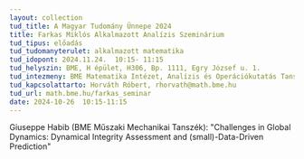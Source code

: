 ```yaml
---
layout: collection
tud_title: A Magyar Tudomány Ünnepe 2024
title: Farkas Miklós Alkalmazott Analízis Szeminárium
tud_tipus: előadás
tud_tudomanyterulet: alkalmazott matematika
tud_idopont: 2024.11.24.  10:15- 11:15
tud_helyszin: BME, H épület, H306, Bp. 1111, Egry József u. 1. 
tud_intezmeny: BME Matematika Intézet, Analízis és Operációkutatás Tanszék, HUN-REN Numerikus Analízis és Nagy Hálózatok Kutatócsoport 
tud_kapcsolattarto: Horváth Róbert, rhorvath@math.bme.hu
tud_url: math.bme.hu/farkas_seminar
date: 2024-10-26  10:15-11:15
---
```

Giuseppe Habib (BME Műszaki Mechanikai Tanszék):
"Challenges in Global Dynamics: Dynamical Integrity Assessment and (small)-Data-Driven Prediction"
